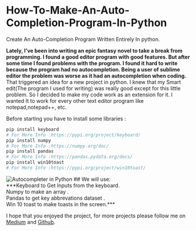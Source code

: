 # How-To-Make-An-Auto-Completion-Program-In-Python
Create An Auto-Completion Program Written Entirely In python.

**Lately, I’ve been into writing an epic fantasy novel to take a break from programming. I found a good editor program with good features. But after some time I found problems with the program. I found it hard to write because the program had no autocompletion. Being a user of sublime editor the problem was worse as it had an autocompletion when coding.<br/>**
That triggered an idea for a new project in python. I knew that my Smart edit(The program I used for writing) was really good except for this little problem. So I decided to make my code work as an extension for it. I wanted It to work for every other text editor program like notepad,notepad++, etc.

Before starting you have to install some libraries :
```python
pip install keyboard
# For More Info :https://pypi.org/project/keyboard/
pip install numpy
# For More Info :https://numpy.org/doc/
pip install pandas
# For More Info :https://pandas.pydata.org/docs/
pip install win10toast
# For More Info :https://pypi.org/project/win10toast/
```
<img alt="Autocompleter in Python" src="https://miro.medium.com/max/700/1*DlIScTVCY2_otb9ggzZHhQ.png"/>
## We will use:<br/>
***Keyboard to Get Inputs from the keyboard.<br/>
Numpy to make an array .<br/>
Pandas to get key abbrevations dataset .<br/>
Win 10 toast to make toasts in the screen.***<br/>



I hope that you enjoyed the project, for more projects please follow me on <a href="https://medium.com/@godlazy0/how-to-make-an-auto-completion-program-in-python-6ec7da45735b">Medium</a> and <a href="https://github.com/Alpha-Hunt">Github</a>.
